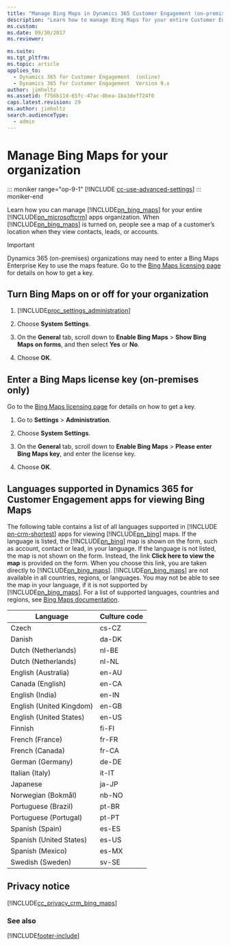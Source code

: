 ```yaml
---
title: "Manage Bing Maps in Dynamics 365 Customer Engagement (on-premises)"
description: "Learn how to manage Bing Maps for your entire Customer Engagement apps organization. View contacts, leads, or accounts to see a map of a customer's location."
ms.custom: 
ms.date: 09/30/2017
ms.reviewer: 

ms.suite: 
ms.tgt_pltfrm: 
ms.topic: article
applies_to: 
  - Dynamics 365 for Customer Engagement  (online)
  - Dynamics 365 for Customer Engagement  Version 9.x
author: jimholtz
ms.assetid: f756b11d-65fc-47ac-8bea-1ba3def724f0
caps.latest.revision: 29
ms.author: jimholtz
search.audienceType: 
  - admin
---
```

# Manage Bing Maps for your organization

::: moniker range="op-9-1"
[!INCLUDE [cc-use-advanced-settings](../includes/cc-use-advanced-settings.md)]
::: moniker-end

Learn how you can manage [!INCLUDE[pn_bing_maps](../includes/pn-bing-maps.md)] for your entire [!INCLUDE[pn_microsoftcrm](../includes/pn-dynamics-crm.md)] apps organization. When [!INCLUDE[pn_bing_maps](../includes/pn-bing-maps.md)] is turned on, people see a map of a customer’s location when they view contacts, leads, or accounts.  
  
> [!IMPORTANT]
> Dynamics 365 (on-premises) organizations may need to enter a Bing Maps Enterprise Key to use the maps feature. Go to the [Bing Maps licensing page](https://go.microsoft.com/fwlink/p/?linkid=390116) for details on how to get a key.

## Turn Bing Maps on or off for your organization  
  
1. [!INCLUDE[proc_settings_administration](../includes/proc-settings-administration.md)]  
  
2. Choose **System Settings**.  
  
3. On the **General** tab, scroll down to **Enable Bing Maps** > **Show Bing Maps on forms**, and then select **Yes** or **No**.  
  
4. Choose **OK**.  

## Enter a Bing Maps license key (on-premises only)

Go to the [Bing Maps licensing page](https://go.microsoft.com/fwlink/p/?linkid=390116) for details on how to get a key.

1.  Go to **Settings** > **Administration**.

2.  Choose **System Settings**.

3.  On the **General** tab, scroll down to **Enable Bing Maps** > **Please enter Bing Maps key**, and enter the license key.

4.  Choose **OK**.
  
## Languages supported in Dynamics 365 for Customer Engagement apps for viewing Bing Maps  

 The following table contains a list of all languages supported in [!INCLUDE [pn-crm-shortest](../includes/pn-crm-shortest.md)] apps for viewing [!INCLUDE[pn_bing](../includes/pn-bing.md)] maps. If the language is listed, the [!INCLUDE[pn_bing](../includes/pn-bing.md)] map is shown on the form, such as account, contact or lead, in your language. If the language is not listed, the map is not shown on the form. Instead, the link **Click here to view the map** is provided on the form. When you choose this link, you are taken directly to [!INCLUDE[pn_bing_maps](../includes/pn-bing-maps.md)]. [!INCLUDE[pn_bing_maps](../includes/pn-bing-maps.md)] are not available in all countries, regions, or languages. You may not be able to see the map in your language, if it is not supported by [!INCLUDE[pn_bing_maps](../includes/pn-bing-maps.md)]. For a list of supported languages, countries and regions, see [Bing Maps documentation](/bingmaps/).  
  
|Language|Culture code|  
|--------------|------------------|  
|Czech|cs-CZ|  
|Danish|da-DK|  
|Dutch (Netherlands)|nl-BE|  
|Dutch (Netherlands)|nl-NL|  
|English (Australia)|en-AU|  
|Canada (English)|en-CA|  
|English (India)|en-IN|  
|English (United Kingdom)|en-GB|  
|English (United States)|en-US|  
|Finnish|fi-FI|  
|French (France)|fr-FR|  
|French (Canada)|fr-CA|  
|German (Germany)|de-DE|  
|Italian (Italy)|it-IT|  
|Japanese|ja-JP|  
|Norwegian (Bokmål)|nb-NO|  
|Portuguese (Brazil)|pt-BR|  
|Portuguese (Portugal)|pt-PT|  
|Spanish (Spain)|es-ES|  
|Spanish (United States)|es-US|  
|Spanish (Mexico)|es-MX|  
|Swedish (Sweden)|sv-SE|  
  
## Privacy notice  
[!INCLUDE[cc_privacy_crm_bing_maps](../includes/cc-privacy-crm-bing-maps.md)]
  
### See also  


[!INCLUDE[footer-include](../../../includes/footer-banner.md)]
